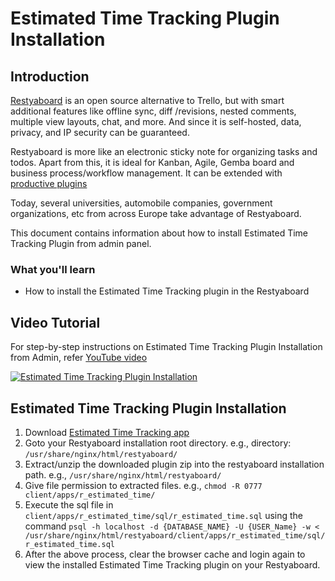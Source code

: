 # Estimated Time Tracking Plugin Installation

## Introduction

[Restyaboard](https://restya.com/board) is an open source alternative to Trello, but with smart additional features like offline sync, diff /revisions, nested comments, multiple view layouts, chat, and more. And since it is self-hosted, data, privacy, and IP security can be guaranteed.

Restyaboard is more like an electronic sticky note for organizing tasks and todos. Apart from this, it is ideal for Kanban, Agile, Gemba board and business process/workflow management. It can be extended with [productive plugins](https://restya.com/board/apps "productive plugins")

Today, several universities, automobile companies, government organizations, etc from across Europe take advantage of Restyaboard.

This document contains information about how to install Estimated Time Tracking Plugin from admin panel.

### What you'll learn

*   How to install the Estimated Time Tracking plugin in the Restyaboard

## Video Tutorial

For step-by-step instructions on Estimated Time Tracking Plugin Installation from Admin, refer [YouTube video](https://www.youtube.com/watch?v=uVYVskj3BJM "Watch video on Estimated Time Tracking Plugin Installation")

[![Estimated Time Tracking Plugin Installation](estimated_time.png)](https://www.youtube.com/watch?v=uVYVskj3BJM "Watch video on Estimated Time Tracking Plugin Installation")

## Estimated Time Tracking Plugin Installation

1.  Download [Estimated Time Tracking app](https://restya.com/board/apps/r_estimated_time "Estimated Time Tracking app")
2.  Goto your Restyaboard installation root directory. e.g., directory: `/usr/share/nginx/html/restyaboard/`
3.  Extract/unzip the downloaded plugin zip into the restyaboard installation path. e.g., `/usr/share/nginx/html/restyaboard/`
4.  Give file permission to extracted files. e.g., `chmod -R 0777 client/apps/r_estimated_time/`
5.  Execute the sql file in `client/apps/r_estimated_time/sql/r_estimated_time.sql` using the command `psql -h localhost -d {DATABASE_NAME} -U {USER_Name} -w < /usr/share/nginx/html/restyaboard/client/apps/r_estimated_time/sql/r_estimated_time.sql`
6.  After the above process, clear the browser cache and login again to view the installed Estimated Time Tracking plugin on your Restyaboard.
